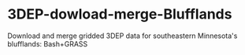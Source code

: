 # 3DEP-dowload-merge-Blufflands
Download and merge gridded 3DEP data for southeastern Minnesota's blufflands: Bash+GRASS
